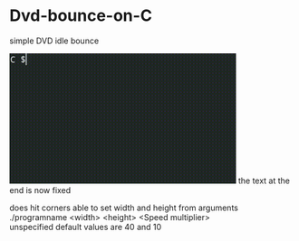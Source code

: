 # Dvd-bounce-on-C
simple DVD idle bounce 

<img src="./dvd_demo.gif" width="400"/>  
the text at the end is now fixed  
  
does hit corners
able to set width and height from arguments  
./programname \<width\> \<height\> \<Speed multiplier\>  
unspecified default values are 40 and 10
